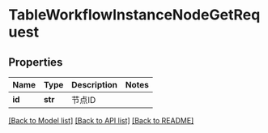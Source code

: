 # TableWorkflowInstanceNodeGetRequest

## Properties
Name | Type | Description | Notes
------------ | ------------- | ------------- | -------------
**id** | **str** | 节点ID | 

[[Back to Model list]](../README.md#documentation-for-models) [[Back to API list]](../README.md#documentation-for-api-endpoints) [[Back to README]](../README.md)

